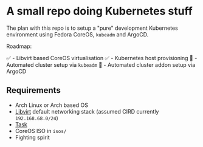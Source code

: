 # A small repo doing Kubernetes stuff

The plan with this repo is to setup a "pure" development Kubernetes environment using Fedora CoreOS, `kubeadm` and ArgoCD.

Roadmap:

✅ - Libvirt based CoreOS virtualisation
✅ - Kubernetes host provisioning
🚧 - Automated cluster setup via `kubeadm`
🚧 - Automated cluster addon setup via ArgoCD

## Requirements

- Arch Linux or Arch based OS
- [Libvirt](https://libvirt.org/) default networking stack (assumed CIRD currently `192.168.68.0/24`)
- [Task](https://taskfile.dev/)
- CoreOS ISO in `isos/`
- Fighting spirit
